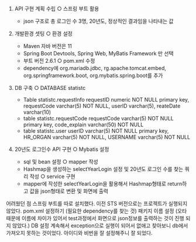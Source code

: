 1. API 구현 계획 수립
  ○ 스프링 부트 활용
	- json 구조로 총 로그인 수 3명, 20년도, 정상적인 결과임을 나타내는 값

2. 개발환경 셋팅
  ○ 환경 설정
 	- Maven 자바 버전은 11
 	- Spring Boot Devtools, Spring Web, MyBatis Framework 만 선택
 	- 부트 버전 2.6.1
○ pom.xml 수정 
	- dependency에 org.mariadb.jdbc, rg.apache.tomcat.embed, org.springframework.boot, org.mybatis.spring.boot를 추가

3. DB 구축
○ DATABASE statistc
	- Table statistc.requestInfo 
		requestID numeric NOT NULL primary key,
    		requestCode varchar(5) NOT NULL,
   		userID varchar(5),
    		reateDate varchar(10)
	- table statistc.requestCode
		requestCode varchar(5) NOT NULL primary key,
    		code_explain varchar(50) NOT NULL
	- table statistc.user
		userID varchar(5) NOT NULL primary key,
    		HR_ORGAN varchar(5) NOT NULL,
    		USERNAME varchar(5) NOT NULL

4. 20년도 로그인수 API 구현
  ○ Mybatis 설정
      - sql 및 bean 설정
 ○ mapper 작성
	- Hashmap을 생성하는 selectYearLogin 설정 및 20년도 로그인 수를 찾는 쿼리 작성
 ○ service 구현
	- mapper에 작성한 selectYearLogin을 활용해서 Hashmap형태로 return하고 값을 json형태로 변환 및 화면에 출력

어려웠던 점
스프링 부트를 따로 설치했다. 이전 STS 버전으로는 프로젝트가 실행되지 않았다.
pom.xml 설정하기 (필요한 dependency를 찾는 것)
패키지 이름 설정 (오타 때문에 이름에 차이가 있어서 test과정에서 화면으로 json정보를 출력하는 것이 진행 되지 않았다.)
DB 설정 계속해서 exception으로 실행이 되어서 없애고 찾아보니 db에서 가져오지 못하는 것이었다.
아이디와 비번을 잘 설정해주니 잘 되었다.
